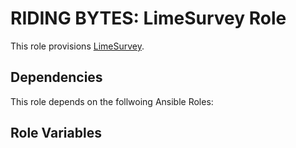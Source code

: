 # RIDING BYTES: LimeSurvey Role

This role provisions [LimeSurvey][9].

## Dependencies

This role depends on the follwoing Ansible Roles:

## Role Variables


[1]:  http://ridingbytes.com "RIDING BYTES"
[2]:  https://www.vagrantup.com/docs/getting-started/ "Vagrant"
[3]:  https://www.ansible.com "Ansible"
[4]:  https://docs.ansible.com/ansible/playbooks.html "Ansible Playbook"
[5]:  https://docs.ansible.com/ansible/playbooks_roles.html "Ansible Roles"
[6]:  https://galaxy.ansible.com "Ansible Galaxy"
[7]:  https://docs.ansible.com/ansible/intro_inventory.html "Ansible Inventory"
[8]:  https://www.postgresql.org "PostgreSQL"
[9]: https://galaxy.ansible.com/ANXS/postgresql "PostgreSQL Ansible Role"
[10]: https://www.postgresql.org/docs/9.5/static/auth-pg-hba-conf.html "PostgreSQL HBA"
[11]: https://limesurvey.org "LimeSurvey"
